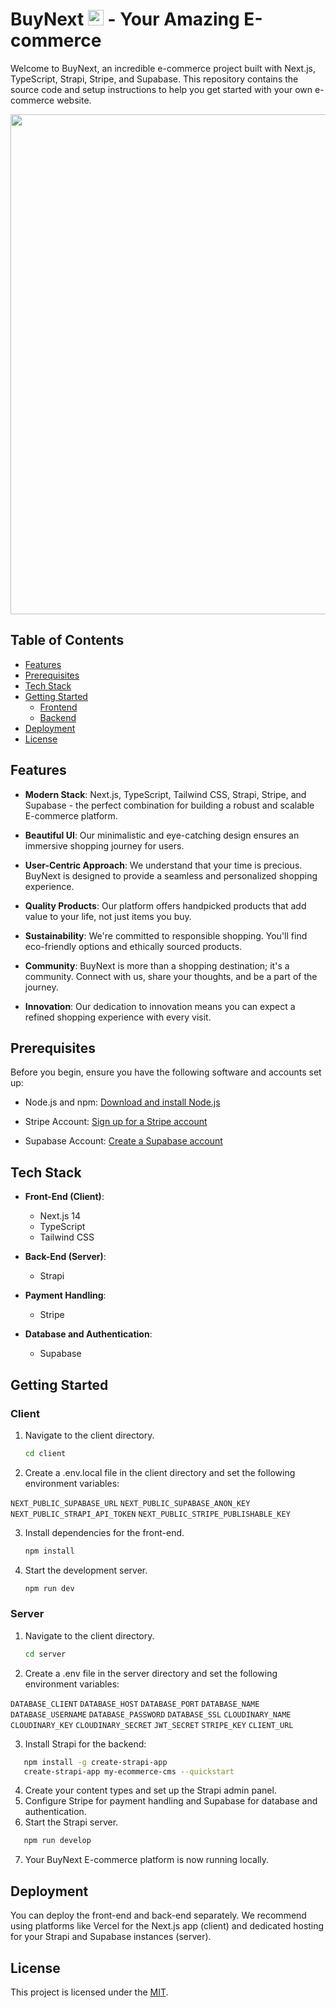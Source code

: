 # BuyNext <img src="https://res.cloudinary.com/dnp36kqdc/image/upload/v1698754982/SupaBazaar%20E-commerce/carts_zudgx3.png" width="25" height="25"> - Your Amazing E-commerce

Welcome to BuyNext, an incredible e-commerce project built with Next.js, TypeScript, Strapi, Stripe, and Supabase. This repository contains the source code and setup instructions to help you get started with your own e-commerce website.

<img src="https://res.cloudinary.com/dnp36kqdc/image/upload/v1698766434/CDN%20for%20portfolio/Buy-Next-Online-Store_uqywls.png" width="800">

## Table of Contents

- [Features](#features)
- [Prerequisites](#prerequisites)
- [Tech Stack](#tech-stack)
- [Getting Started](#getting-started)
  - [Frontend](#client)
  - [Backend](#server)
- [Deployment](#deployment)
- [License](#license)

## Features

- **Modern Stack**: Next.js, TypeScript, Tailwind CSS, Strapi, Stripe, and Supabase - the perfect combination for building a robust and scalable E-commerce platform.

- **Beautiful UI**: Our minimalistic and eye-catching design ensures an immersive shopping journey for users.

- **User-Centric Approach**: We understand that your time is precious. BuyNext is designed to provide a seamless and personalized shopping experience.

- **Quality Products**: Our platform offers handpicked products that add value to your life, not just items you buy.

- **Sustainability**: We're committed to responsible shopping. You'll find eco-friendly options and ethically sourced products.

- **Community**: BuyNext is more than a shopping destination; it's a community. Connect with us, share your thoughts, and be a part of the journey.

- **Innovation**: Our dedication to innovation means you can expect a refined shopping experience with every visit.

## Prerequisites

Before you begin, ensure you have the following software and accounts set up:

- Node.js and npm: [Download and install Node.js](https://nodejs.org/)

- Stripe Account: [Sign up for a Stripe account](https://stripe.com/in)

- Supabase Account: [Create a Supabase account](https://supabase.com/)

## Tech Stack

- **Front-End (Client)**:

  - Next.js 14
  - TypeScript
  - Tailwind CSS

- **Back-End (Server)**:

  - Strapi

- **Payment Handling**:

  - Stripe

- **Database and Authentication**:
  - Supabase

## Getting Started

### Client

1. Navigate to the client directory.
   ```bash
   cd client
   ```
2. Create a .env.local file in the client directory and set the following environment variables:

`NEXT_PUBLIC_SUPABASE_URL`
`NEXT_PUBLIC_SUPABASE_ANON_KEY`
`NEXT_PUBLIC_STRAPI_API_TOKEN`
`NEXT_PUBLIC_STRIPE_PUBLISHABLE_KEY`

3. Install dependencies for the front-end.
   ```bash
   npm install
   ```
4. Start the development server.
   ```bash
   npm run dev
   ```

### Server

1. Navigate to the client directory.
   ```bash
   cd server
   ```
2. Create a .env file in the server directory and set the following environment variables:

`DATABASE_CLIENT`
`DATABASE_HOST`
`DATABASE_PORT`
`DATABASE_NAME`
`DATABASE_USERNAME`
`DATABASE_PASSWORD`
`DATABASE_SSL`
`CLOUDINARY_NAME`
`CLOUDINARY_KEY`
`CLOUDINARY_SECRET`
`JWT_SECRET`
`STRIPE_KEY`
`CLIENT_URL`

3. Install Strapi for the backend:

```bash
   npm install -g create-strapi-app
   create-strapi-app my-ecommerce-cms --quickstart
```

4. Create your content types and set up the Strapi admin panel.
5. Configure Stripe for payment handling and Supabase for database and authentication.
6. Start the Strapi server.

```bash
   npm run develop
```

7. Your BuyNext E-commerce platform is now running locally.

## Deployment

You can deploy the front-end and back-end separately. We recommend using platforms like Vercel for the Next.js app (client) and dedicated hosting for your Strapi and Supabase instances (server).

## License

This project is licensed under the [MIT](https://github.com/rishabh1S/buy-next/blob/main/LICENSE).
